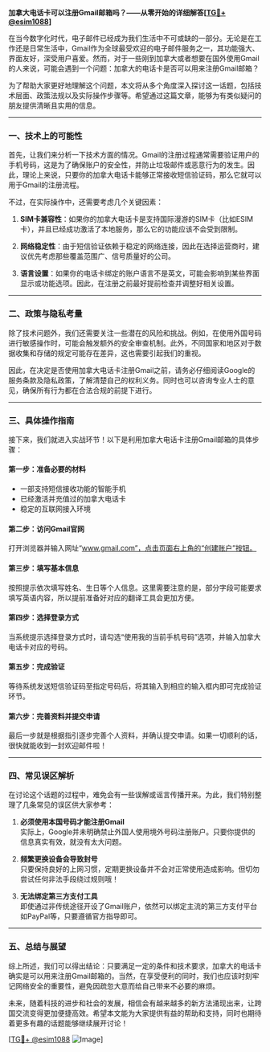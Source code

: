 **加拿大电话卡可以注册Gmail邮箱吗？——从零开始的详细解答[[TG💪+ @esim1088](https://t.me/s/esim1088)]**

在当今数字化时代，电子邮件已经成为我们生活中不可或缺的一部分。无论是在工作还是日常生活中，Gmail作为全球最受欢迎的电子邮件服务之一，其功能强大、界面友好，深受用户喜爱。然而，对于一些刚到加拿大或者想要在国外使用Gmail的人来说，可能会遇到一个问题：加拿大的电话卡是否可以用来注册Gmail邮箱？

为了帮助大家更好地理解这个问题，本文将从多个角度深入探讨这一话题，包括技术层面、政策法规以及实际操作步骤等。希望通过这篇文章，能够为有类似疑问的朋友提供清晰且实用的信息。

---

### 一、技术上的可能性

首先，让我们来分析一下技术方面的情况。Gmail的注册过程通常需要验证用户的手机号码，这是为了确保账户的安全性，并防止垃圾邮件或恶意行为的发生。因此，理论上来说，只要你的加拿大电话卡能够正常接收短信验证码，那么它就可以用于Gmail的注册流程。

不过，在实际操作中，还需要考虑几个关键因素：

1. **SIM卡兼容性**：如果你的加拿大电话卡是支持国际漫游的SIM卡（比如ESIM卡），并且已经成功激活了本地服务，那么它的功能应该不会受到限制。
   
2. **网络稳定性**：由于短信验证依赖于稳定的网络连接，因此在选择运营商时，建议优先考虑那些覆盖范围广、信号质量好的公司。

3. **语言设置**：如果你的电话卡绑定的账户语言不是英文，可能会影响到某些界面显示或功能选项。因此，在注册之前最好提前检查并调整好相关设置。

---

### 二、政策与隐私考量

除了技术问题外，我们还需要关注一些潜在的风险和挑战。例如，在使用外国号码进行敏感操作时，可能会触发额外的安全审查机制。此外，不同国家和地区对于数据收集和存储的规定可能存在差异，这也需要引起我们的重视。

因此，在决定是否使用加拿大电话卡注册Gmail之前，请务必仔细阅读Google的服务条款及隐私政策，了解清楚自己的权利义务。同时也可以咨询专业人士的意见，确保所有行为都在合法合规的前提下进行。

---

### 三、具体操作指南

接下来，我们就进入实战环节！以下是利用加拿大电话卡注册Gmail邮箱的具体步骤：

#### 第一步：准备必要的材料
- 一部支持短信接收功能的智能手机
- 已经激活并充值过的加拿大电话卡
- 稳定的互联网接入环境

#### 第二步：访问Gmail官网
打开浏览器并输入网址“www.gmail.com”，点击页面右上角的“创建账户”按钮。

#### 第三步：填写基本信息
按照提示依次填写姓名、生日等个人信息。这里需要注意的是，部分字段可能要求填写英语内容，所以提前准备好对应的翻译工具会更加方便。

#### 第四步：选择登录方式
当系统提示选择登录方式时，请勾选“使用我的当前手机号码”选项，并输入加拿大电话卡对应的号码。

#### 第五步：完成验证
等待系统发送短信验证码至指定号码后，将其输入到相应的输入框内即可完成验证环节。

#### 第六步：完善资料并提交申请
最后一步就是根据指引逐步完善个人资料，并确认提交申请。如果一切顺利的话，很快就能收到一封欢迎邮件啦！

---

### 四、常见误区解析

在讨论这个话题的过程中，难免会有一些误解或谣言传播开来。为此，我们特别整理了几条常见的误区供大家参考：

1. **必须使用本国号码才能注册Gmail**  
   实际上，Google并未明确禁止外国人使用境外号码注册账户。只要你提供的信息真实有效，就没有太大问题。

2. **频繁更换设备会导致封号**  
   只要保持良好的上网习惯，定期更换设备并不会对正常使用造成影响。但切勿尝试任何非法手段绕过规则哦！

3. **无法绑定第三方支付工具**  
   即使通过非传统途径开设了Gmail账户，依然可以绑定主流的第三方支付平台如PayPal等，只要遵循官方指导即可。

---

### 五、总结与展望

综上所述，我们可以得出结论：只要满足一定的条件和技术要求，加拿大的电话卡确实是可以用来注册Gmail邮箱的。当然，在享受便利的同时，我们也应该时刻牢记网络安全的重要性，避免因疏忽大意而给自己带来不必要的麻烦。

未来，随着科技的进步和社会的发展，相信会有越来越多的新方法涌现出来，让跨国交流变得更加便捷高效。希望本文能为大家提供有益的帮助和支持，同时也期待着更多有趣的话题能够继续展开讨论！

[[TG💪+ @esim1088](https://t.me/s/esim1088) ![Image](https://i.postimg.cc/4NQfJmqS/Snipaste-2025-05-13-00-14-12.png)]